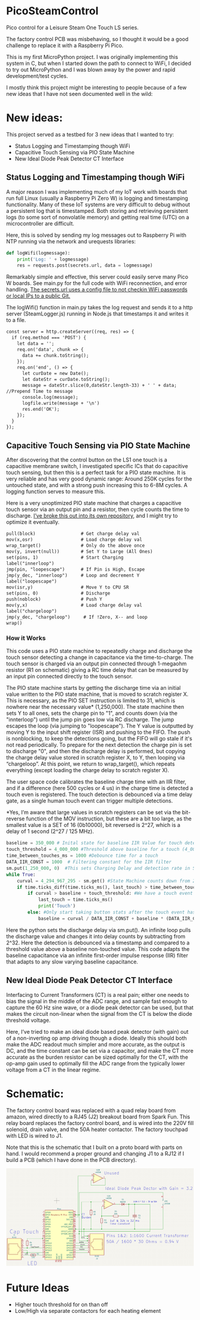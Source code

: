 ﻿# PicoSteamControl
Pico control for a Leisure Steam One Touch LS series.

The factory control PCB was misbehaving, so I thought it would be a good challenge to replace it with a Raspberry Pi Pico.

This is my first MicroPython project.  I was originally implementing this system in C, but when I started down the path to connect to WiFi, I decided to try out MicroPython and I was blown away by the power and rapid development/test cycles.

I mostly think this project might be interesting to people because of a few new ideas that I have not seen documented well in the wild:

# New ideas:

This project served as a testbed for 3 new ideas that I wanted to try:
- Status Logging and Timestamping though WiFi
- Capacitive Touch Sensing via PIO State Machine
- New Ideal Diode Peak Detector CT Interface

## Status Logging and Timestamping though WiFi

A major reason I was implementing much of my IoT work with boards that run full Linux (usually a Raspberry Pi Zero W) is logging and timestamping functionality.  Many of these IoT systems are very difficult to debug without a persistent log that is timestamped.  Both storing and retrieving persistent logs (to some sort of nonvolatile memory) and getting real time (UTC) on a microcontroller are difficult.

Here, this is solved by sending my log messages out to Raspberry Pi with NTP running via the network and urequests libraries:

```python
def logWifi(logmessage):
    print('Log: ' + logmessage)
    res = requests.post(secrets.url, data = logmessage)
```

Remarkably simple and effective, this server could easily serve many Pico W boards. See main.py for the full code with WiFi reconnection, and error handling.  [The secrets.url uses a config file to not checkin WiFi passwords or local IPs to a public Git.]( https://www.coderdojotc.org/micropython/wireless/02-connecting-to-wifi/ "MicroPython WiFi Info")

The logWifi() function in main.py takes the log request and sends it to a http server (SteamLogger.js) running in Node.js that timestamps it and writes it to a file.

```node
const server = http.createServer((req, res) => {
  if (req.method === 'POST') {
    let data = '';
    req.on('data', chunk => {
      data += chunk.toString();
    });
    req.on('end', () => {
      let curDate = new Date();
      let dateStr = curDate.toString();
      message = dateStr.slice(0,dateStr.length-33) + ' ' + data; //Prepend Time to message
      console.log(message);
      logfile.write(message + '\n')
      res.end('OK');
    });
  }
});
```

## Capacitive Touch Sensing via PIO State Machine

After discovering that the control button on the LS1 one touch is a capacitive membrane switch, I investigated specific ICs that do capacitive touch sensing, but then this is a perfect task for a PIO state machine. It is very reliable and has very good dynamic range: Around 250K cycles for the untouched state, and with a strong push increasing this to 6-8M cycles.  A logging function serves to measure this. 

Here is a very unoptimized PIO state machine that charges a capacitive touch sensor via an output pin and a resistor, then cycle counts the time to discharge.
[I’ve broke this out into its own repository]( https://github.com/jeremyrode/RaspPiPicoTouchSensor "RaspPiPicoTouchSensor Repo"), and I might try to optimize it eventually.

```
pull(block)                 # Get charge delay val     
mov(x,osr)                  # Load charge delay val    
wrap_target()               # Only do the above once   
mov(y, invert(null))        # Set Y to Large (All Ones)
set(pins, 1)                # Start Charging           
label("innerloop")                                     
jmp(pin, "loopescape")      # If Pin is High, Escape   
jmp(y_dec, "innerloop")     # Loop and decrement Y     
label("loopescape")                                    
mov(isr,y)                  # Move Y to CPU SR         
set(pins, 0)                # Discharge                
push(noblock)               # Push Y                   
mov(y,x)                    # Load charge delay val    
label("chargeloop")                                    
jmp(y_dec, "chargeloop")     # If !Zero, X-- and loop  
wrap()                                                 
```

### How it Works

This code uses a PIO state machine to repeatedly charge and discharge the touch sensor detecting a change in capacitance via the time-to-charge.  The touch sensor is charged via an output pin connected through 1-megaohm resistor (R1 on schematic) giving a RC time delay that can be measured by an input pin connected directly to the touch sensor.

The PIO state machine starts by getting the discharge time via an initial value written to the PIO state machine, that is moved to scratch register X.  This is necessary, as the PIO SET instruction is limited to 31, which is nowhere near the necessary value* (1,250,000).  The state machine then sets Y to all ones, sets the charge pin to "1", and counts down (via the "innterloop") until the jump pin goes low via RC discharge.  The jump escapes the loop (via jumping to "loopescape").  The Y value is outputted by moving Y to the input shift register (ISR) and pushing to the FIFO.  The push is nonblocking, to keep the detections going, but the FIFO will go stale if it's not read periodically.  To prepare for the next detection the charge pin is set to discharge "0", and then the discharge delay is performed, but copying the charge delay value stored in scratch register X, to Y, then looping via “chargeloop”.  At this point, we return to wrap_target(), which repeats everything (except loading the charge delay to scratch register X).

The user space code calibrates the baseline charge time with an IIR filter, and if a difference (here 500 cycles or 4 us) in the charge time is detected a touch even is registered.  The touch detection is debounced via a time delay gate, as a single human touch event can trigger multiple detections.

*Yes, I’m aware that large values in scratch registers can be set via the bit-reverse function of the MOV instruction, but these are a bit too large, as the smallest value is a SET of 16 (0b10000), bit reversed is 2^27, which is a delay of 1 second (2^27 / 125 MHz).

```python
baseline = 350_000 # Inital state for baseline IIR Value for touch detection (350_000, connected, 4_000 bare PCB)
touch_threshold = 4_000_000 #Threshold above baseline for a touch (4_000_000, connected, 4_000 bare PCB)
time_between_touches_ms = 1000 #Debounce time for a touch
DATA_IIR_CONST = 1000  # Filtering constant for the IIR filter
sm.put(1_250_000, 0)  #This sets Charging Delay and detection rate in SM clock cycles (10 ms)
while True:
    curval = 4_294_967_295 - sm.get() #State Machine counts down from 2^32
    if time.ticks_diff(time.ticks_ms(), last_touch) > time_between_touches_ms: #Not a multi-touch event
        if curval > baseline + touch_threshold: #We have a touch event
            last_touch = time.ticks_ms()
            print('Touch')
        else: #Only start taking button stats after the touch event has passed
            baseline = curval / DATA_IIR_CONST + baseline * (DATA_IIR_CONST - 1) / DATA_IIR_CONST #Take Baseline Stats
```

Here the python sets the discharge delay via sm.put().  An infinite loop pulls the discharge value and changes it into delay counts by subtracting from 2^32.  Here the detection is debounced via a timestamp and compared to a threshold value above a baseline non-touched value.  This code adapts the baseline capacitance via an infinite first-order impulse response (IIR) filter that adapts to any slow varying baseline capacitance.

## New Ideal Diode Peak Detector CT Interface

Interfacing to Current Transformers (CT) is a real pain; either one needs to bias the signal in the middle of the ADC range, and sample fast enough to capture the 60 Hz sine wave, or a diode peak detector can be used, but that makes the circuit non-linear when the signal from the CT is below the diode threshold voltage.

Here, I’ve tried to make an ideal diode based peak detector (with gain) out of a non-inverting op amp driving though a diode.  Ideally this should both make the ADC readout much simpler and more accurate, as the output is DC, and the time constant can be set via a capacitor, and make the CT more accurate as the burden resistor can be sized optimally for the CT, with the op-amp gain used to optimally fill the ADC range from the typically lower voltage from a CT in the linear regime.

# Schematic:

The factory control board was replaced with a quad relay board from amazon, wired directly to a RJ45 (J2) breakout board from Spark Fun.  This relay board replaces the factory control board, and is wired into the 220V fill solenoid, drain valve, and the 50A heater contactor.  The factory touchpad with LED is wired to J1.

Note that this is the schematic that I built on a proto board with parts on hand.  I would recommend a proper ground and changing J1 to a RJ12 if I build a PCB (which I have done in the PCB directory).

![Schematic](./PCB/protoschematic.png)

# Future Ideas
- Higher touch threshold for on than off
- Low/High via separate contactors for each heating element

